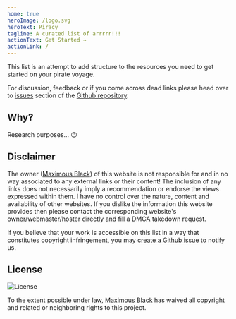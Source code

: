 ```yaml
---
home: true
heroImage: /logo.svg
heroText: Piracy
tagline: A curated list of arrrrr!!!
actionText: Get Started →
actionLink: /
---
```


This list is an attempt to add structure to the resources you need to get started on your pirate voyage.

For discussion, feedback or if you come across dead links please head over to [issues](https://github.com/maximousblk/piracy/issues/) section of the [Github repository](https://github.com/maximousblk/piracy).

## Why?

Research purposes... :wink:

## Disclaimer

The owner ([Maximous Black](https://maximousblk.github.io/)) of this website is not responsible for and in no way associated to any external links or their content! The inclusion of any links does not necessarily imply a recommendation or endorse the views expressed within them. I have no control over the nature, content and availability of other websites. If you dislike the information this website provides then please contact the corresponding website's owner/webmaster/hoster directly and fill a DMCA takedown request.

If you believe that your work is accessible on this list in a way that constitutes copyright infringement, you may [create a Github issue](https://github.com/maximousblk/piracy/issues/new) to notify us.

## License

![License](https://img.shields.io/github/license/maximousblk/piracy?style=for-the-badge)

To the extent possible under law, [Maximous Black](https://maximousblk.github.io/) has waived all copyright and related or neighboring rights to this project.
